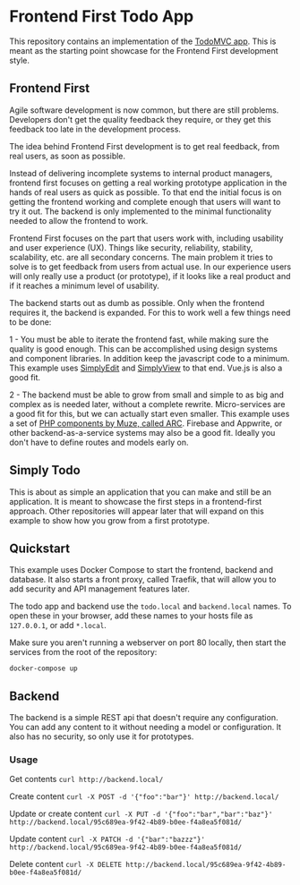 # Frontend First Todo App

This repository contains an implementation of the [TodoMVC app](https://todomvc.com/). 
This is meant as the starting point showcase for the Frontend First development style.

## Frontend First

Agile software development is now common, but there are still problems. Developers don't
get the quality feedback they require, or they get this feedback too late in the development process.

The idea behind Frontend First development is to get real feedback, from real users, as soon as possible.

Instead of delivering incomplete systems to internal product managers, frontend first focuses on getting
a real working prototype application in the hands of real users as quick as possible. To that end the
initial focus is on getting the frontend working and complete enough that users will want to try it out. 
The backend is only implemented to the minimal functionality needed to allow the frontend to work.

Frontend First focuses on the part that users work with, including usability and user experience (UX).
Things like security, reliability, stability, scalability, etc. are all secondary concerns. The main 
problem it tries to solve is to get feedback from users from actual use. In our experience users will
only really use a product (or prototype), if it looks like a real product and if it reaches a minimum
level of usability.

The backend starts out as dumb as possible. Only when the frontend requires it, the backend is expanded.
For this to work well a few things need to be done:

1 - You must be able to iterate the frontend fast, while making sure the quality is good enough. This
can be accomplished using design systems and component libraries. In addition keep the javascript code
to a minimum. This example uses [SimplyEdit](https://simplyedit.io) and 
[SimplyView](https://github.com/simplyedit/simplyview/) to that end. Vue.js is also a good fit.

2 - The backend must be able to grow from small and simple to as big and complex as is needed later,
without a complete rewrite. Micro-services are a good fit for this, but we can actually start even smaller.
This example uses a set of [PHP components by Muze, called ARC](https://github.com/Ariadne-CMS/arc-arc). 
Firebase and Appwrite, or other backend-as-a-service systems may also be a good fit. 
Ideally you don't have to define routes and models early on.

## Simply Todo

This is about as simple an application that you can make and still be an application. It is meant to
showcase the first steps in a frontend-first approach. Other repositories will appear later that will 
expand on this example to show how you grow from a first prototype.

## Quickstart

This example uses Docker Compose to start the frontend, backend and database. It also starts a front proxy, called
Traefik, that will allow you to add security and API management features later.

The todo app and backend use the `todo.local` and `backend.local` names. To open these in your browser, add these
names to your hosts file as `127.0.0.1`, or add `*.local`.

Make sure you aren't running a webserver on port 80 locally, then start the services from the root of the repository:
```
docker-compose up
```

## Backend

The backend is a simple REST api that doesn't require any configuration. You can add any content to it
without needing a model or configuration. It also has no security, so only use it for prototypes.

### Usage

Get contents
`curl http://backend.local/`

Create content
`curl -X POST -d '{"foo":"bar"}' http://backend.local/`

Update or create content
`curl -X PUT -d '{"foo":"bar","bar":"baz"}' http://backend.local/95c689ea-9f42-4b89-b0ee-f4a8ea5f081d/`

Update content
`curl -X PATCH -d '{"bar":"bazzz"}' http://backend.local/95c689ea-9f42-4b89-b0ee-f4a8ea5f081d/`

Delete content
`curl -X DELETE http://backend.local/95c689ea-9f42-4b89-b0ee-f4a8ea5f081d/`


